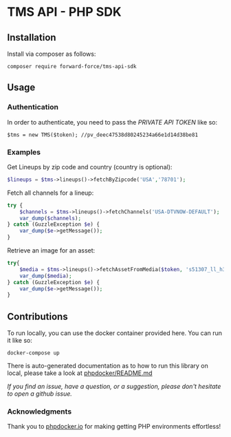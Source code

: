# TMS API - PHP SDK

## Installation

Install via composer as follows:
```
composer require forward-force/tms-api-sdk
```

## Usage

### Authentication

In order to authenticate, you need to pass the *PRIVATE API TOKEN* like so:

```
$tms = new TMS($token); //pv_deec47538d80245234a66e1d14d38be81
```

### Examples


Get Lineups by zip code and country (country is optional):

```php
$lineups = $tms->lineups()->fetchByZipcode('USA','78701');
```

Fetch all channels for a lineup:

```php
try {
    $channels = $tms->lineups()->fetchChannels('USA-DTVNOW-DEFAULT');
    var_dump($channels);
} catch (GuzzleException $e) {
    var_dump($e->getMessage());
}

```

Retrieve an image for an asset:
```php
try{
    $media = $tms->lineups()->fetchAssetFromMedia($token, 's51307_ll_h3_aa.png');
    var_dump($media);
} catch (GuzzleException $e) {
    var_dump($e->getMessage());
}

```


## Contributions

To run locally, you can use the docker container provided here. You can run it like so:

```
docker-compose up
```
There is auto-generated documentation as to how to run this library on local, please  take a look at [phpdocker/README.md](phpdocker/README.md)

*If you find an issue, have a question, or a suggestion, please don't hesitate to open a github issue.*

### Acknowledgments

Thank you to [phpdocker.io](https://phpdocker.io) for making getting PHP environments effortless! 
